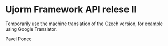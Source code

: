 # Ujorm Framework API relese II

Temporarily use the machine translation of the Czech version, for example using Google Translator.

Pavel Ponec
